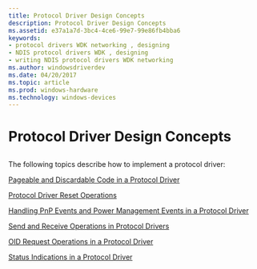 ```yaml
---
title: Protocol Driver Design Concepts
description: Protocol Driver Design Concepts
ms.assetid: e37a1a7d-3bc4-4ce6-99e7-99e86fb4bba6
keywords:
- protocol drivers WDK networking , designing
- NDIS protocol drivers WDK , designing
- writing NDIS protocol drivers WDK networking
ms.author: windowsdriverdev
ms.date: 04/20/2017
ms.topic: article
ms.prod: windows-hardware
ms.technology: windows-devices
---
```


# Protocol Driver Design Concepts


## <a href="" id="ddk-protocol-driver-design-concepts-ng"></a>


The following topics describe how to implement a protocol driver:

[Pageable and Discardable Code in a Protocol Driver](pageable-and-discardable-code-in-a-protocol-driver.md)

[Protocol Driver Reset Operations](protocol-driver-reset-operations.md)

[Handling PnP Events and Power Management Events in a Protocol Driver](handling-pnp-events-and-power-management-events-in-a-protocol-driver.md)

[Send and Receive Operations in Protocol Drivers](send-and-receive-operations-in-protocol-drivers.md)

[OID Request Operations in a Protocol Driver](oid-request-operations-in-a-protocol-driver.md)

[Status Indications in a Protocol Driver](status-indications-in-a-protocol-driver.md)

 

 






